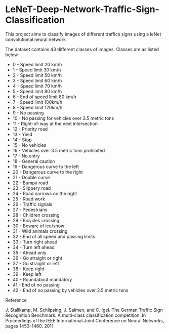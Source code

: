 # LeNeT-Deep-Network-Traffic-Sign-Classification

This project aims to classify images of different traffics signs using a leNet convolutional neural network

The dataset contains 43 different classes of images. Classes are as listed below

* 0 - Speed limit 20 km/h
* 1 - Speed limit 30 km/h
* 2 - Speed limit 50 km/h
* 3 - Speed limit 60 km/h
* 4 - Speed limit 70 km/h
* 5 - Speed limit 80 km/h
* 6 - End of speed limit 80 km/h
* 7 - Speed limit 100km/h
* 8 - Speed limit 120km/h
* 9 - No passing
* 10 - No passing for vehicles over 3.5 metric tons
* 11 - Right-of-way at the next intersection
* 12 - Priority road
* 13 - Yield
* 14 - Stop
* 15 - No vehicles
* 16 - Vehicles over 3.5 metric tons prohibited
* 17 - No entry
* 18 - General caution
* 19 - Dangerous curve to the left
* 20 - Dangerous curve to the right
* 21 - Double curve
* 22 - Bumpy road
* 23 - Slippery road
* 24 - Road narrows on the right
* 25 - Road work
* 26 - Traffic signals
* 27 - Pedestrians
* 28 - Children crossing
* 29 - Bicycles crossing
* 30 - Beware of ice/snow
* 31 - Wild animals crossing
* 32 - End of all speed and passing limits
* 33 - Turn right ahead
* 34 - Turn left ahead
* 35 - Ahead only
* 36 - Go straight or right
* 37 - Go straight or left
* 38 - Keep right
* 39 - Keep left
* 40 - Roundabout mandatory
* 41 - End of no passing
* 42 - End of no passing by vehicles over 3.5 metric tons

Reference

J. Stallkamp, M. Schlipsing, J. Salmen, and C. Igel. The German Traffic Sign Recognition Benchmark: A multi-class classification competition. In Proceedings of the IEEE International Joint Conference on Neural Networks, pages 1453–1460. 2011
